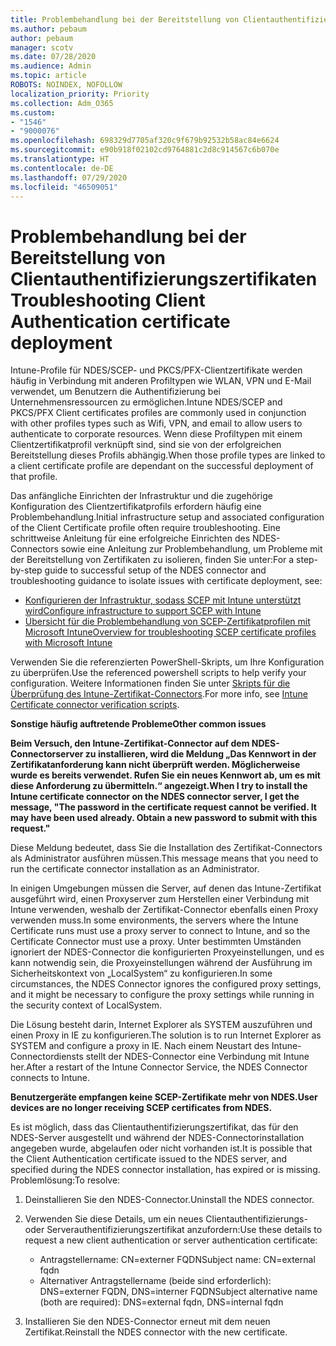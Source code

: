 ```yaml
---
title: Problembehandlung bei der Bereitstellung von Clientauthentifizierungszertifikaten
ms.author: pebaum
author: pebaum
manager: scotv
ms.date: 07/28/2020
ms.audience: Admin
ms.topic: article
ROBOTS: NOINDEX, NOFOLLOW
localization_priority: Priority
ms.collection: Adm_O365
ms.custom:
- "1546"
- "9000076"
ms.openlocfilehash: 698329d7705af320c9f679b92532b58ac84e6624
ms.sourcegitcommit: e90b918f02102cd9764881c2d8c914567c6b070e
ms.translationtype: HT
ms.contentlocale: de-DE
ms.lasthandoff: 07/29/2020
ms.locfileid: "46509051"
---
```

# <a name="troubleshooting-client-authentication-certificate-deployment"></a><span data-ttu-id="c0cf4-102">Problembehandlung bei der Bereitstellung von Clientauthentifizierungszertifikaten</span><span class="sxs-lookup"><span data-stu-id="c0cf4-102">Troubleshooting Client Authentication certificate deployment</span></span>

<span data-ttu-id="c0cf4-103">Intune-Profile für NDES/SCEP- und PKCS/PFX-Clientzertifikate werden häufig in Verbindung mit anderen Profiltypen wie WLAN, VPN und E-Mail verwendet, um Benutzern die Authentifizierung bei Unternehmensressourcen zu ermöglichen.</span><span class="sxs-lookup"><span data-stu-id="c0cf4-103">Intune NDES/SCEP and PKCS/PFX Client certificates profiles are commonly used in conjunction with other profiles types such as Wifi, VPN, and email to allow users to authenticate to corporate resources.</span></span> <span data-ttu-id="c0cf4-104">Wenn diese Profiltypen mit einem Clientzertifikatprofil verknüpft sind, sind sie von der erfolgreichen Bereitstellung dieses Profils abhängig.</span><span class="sxs-lookup"><span data-stu-id="c0cf4-104">When those profile types are linked to a client certificate profile are dependant on the successful deployment of that profile.</span></span>

<span data-ttu-id="c0cf4-105">Das anfängliche Einrichten der Infrastruktur und die zugehörige Konfiguration des Clientzertifikatprofils erfordern häufig eine Problembehandlung.</span><span class="sxs-lookup"><span data-stu-id="c0cf4-105">Initial infrastructure setup and associated configuration of the Client Certificate profile often require troubleshooting.</span></span> <span data-ttu-id="c0cf4-106">Eine schrittweise Anleitung für eine erfolgreiche Einrichten des NDES-Connectors sowie eine Anleitung zur Problembehandlung, um Probleme mit der Bereitstellung von Zertifikaten zu isolieren, finden Sie unter:</span><span class="sxs-lookup"><span data-stu-id="c0cf4-106">For a step-by-step guide to successful setup of the NDES connector and troubleshooting guidance to isolate issues with certificate deployment, see:</span></span> 

- [<span data-ttu-id="c0cf4-107">Konfigurieren der Infrastruktur, sodass SCEP mit Intune unterstützt wird</span><span class="sxs-lookup"><span data-stu-id="c0cf4-107">Configure infrastructure to support SCEP with Intune</span></span>](https://support.microsoft.com/help/4459540/troubleshoot-ndes-configuration-for-use-with-intune)
- [<span data-ttu-id="c0cf4-108">Übersicht für die Problembehandlung von SCEP-Zertifikatprofilen mit Microsoft Intune</span><span class="sxs-lookup"><span data-stu-id="c0cf4-108">Overview for troubleshooting SCEP certificate profiles with Microsoft Intune</span></span>](https://support.microsoft.com/help/4457481/troubleshooting-scep-certificate-profile-deployment-in-intune)

<span data-ttu-id="c0cf4-109">Verwenden Sie die referenzierten PowerShell-Skripts, um Ihre Konfiguration zu überprüfen.</span><span class="sxs-lookup"><span data-stu-id="c0cf4-109">Use the referenced powershell scripts to help verify your configuration.</span></span> <span data-ttu-id="c0cf4-110">Weitere Informationen finden Sie unter [Skripts für die Überprüfung des Intune-Zertifikat-Connectors](https://github.com/microsoftgraph/powershell-intune-samples/tree/master/CertificationAuthority).</span><span class="sxs-lookup"><span data-stu-id="c0cf4-110">For more info, see [Intune Certificate connector verification scripts](https://github.com/microsoftgraph/powershell-intune-samples/tree/master/CertificationAuthority).</span></span>

  
<span data-ttu-id="c0cf4-111">**Sonstige häufig auftretende Probleme**</span><span class="sxs-lookup"><span data-stu-id="c0cf4-111">**Other common issues**</span></span>

<span data-ttu-id="c0cf4-112">**Beim Versuch, den Intune-Zertifikat-Connector auf dem NDES-Connectorserver zu installieren, wird die Meldung „Das Kennwort in der Zertifikatanforderung kann nicht überprüft werden. Möglicherweise wurde es bereits verwendet. Rufen Sie ein neues Kennwort ab, um es mit diese Anforderung zu übermitteln.“ angezeigt.**</span><span class="sxs-lookup"><span data-stu-id="c0cf4-112">**When I try to install the Intune certificate connector on the NDES connector server, I get the message, "The password in the certificate request cannot be verified. It may have been used already. Obtain a new password to submit with this request."**</span></span>  

<span data-ttu-id="c0cf4-113">Diese Meldung bedeutet, dass Sie die Installation des Zertifikat-Connectors als Administrator ausführen müssen.</span><span class="sxs-lookup"><span data-stu-id="c0cf4-113">This message means that you need to run the certificate connector installation as an Administrator.</span></span>

<span data-ttu-id="c0cf4-114">In einigen Umgebungen müssen die Server, auf denen das Intune-Zertifikat ausgeführt wird, einen Proxyserver zum Herstellen einer Verbindung mit Intune verwenden, weshalb der Zertifikat-Connector ebenfalls einen Proxy verwenden muss.</span><span class="sxs-lookup"><span data-stu-id="c0cf4-114">In some environments, the servers where the Intune Certificate runs must use a proxy server to connect to Intune, and so the Certificate Connector must use a proxy.</span></span> <span data-ttu-id="c0cf4-115">Unter bestimmten Umständen ignoriert der NDES-Connector die konfigurierten Proxyeinstellungen, und es kann notwendig sein, die Proxyeinstellungen während der Ausführung im Sicherheitskontext von „LocalSystem“ zu konfigurieren.</span><span class="sxs-lookup"><span data-stu-id="c0cf4-115">In some circumstances, the NDES Connector ignores the configured proxy settings, and it might be necessary to configure the proxy settings while running in the security context of LocalSystem.</span></span> 
 
<span data-ttu-id="c0cf4-116">Die Lösung besteht darin, Internet Explorer als SYSTEM auszuführen und einen Proxy in IE zu konfigurieren.</span><span class="sxs-lookup"><span data-stu-id="c0cf4-116">The solution is to run Internet Explorer as SYSTEM and configure a proxy in IE.</span></span> <span data-ttu-id="c0cf4-117">Nach einem Neustart des Intune-Connectordiensts stellt der NDES-Connector eine Verbindung mit Intune her.</span><span class="sxs-lookup"><span data-stu-id="c0cf4-117">After a restart of the Intune Connector Service, the NDES Connector connects to Intune.</span></span>

<span data-ttu-id="c0cf4-118">**Benutzergeräte empfangen keine SCEP-Zertifikate mehr von NDES.**</span><span class="sxs-lookup"><span data-stu-id="c0cf4-118">**User devices are no longer receiving SCEP certificates from NDES.**</span></span>

<span data-ttu-id="c0cf4-119">Es ist möglich, dass das Clientauthentifizierungszertifikat, das für den NDES-Server ausgestellt und während der NDES-Connectorinstallation angegeben wurde, abgelaufen oder nicht vorhanden ist.</span><span class="sxs-lookup"><span data-stu-id="c0cf4-119">It is possible that the Client Authentication certificate issued to the NDES server, and specified during the NDES connector installation, has expired or is missing.</span></span> <span data-ttu-id="c0cf4-120">Problemlösung:</span><span class="sxs-lookup"><span data-stu-id="c0cf4-120">To resolve:</span></span> 
 
1. <span data-ttu-id="c0cf4-121">Deinstallieren Sie den NDES-Connector.</span><span class="sxs-lookup"><span data-stu-id="c0cf4-121">Uninstall the NDES connector.</span></span>  
2. <span data-ttu-id="c0cf4-122">Verwenden Sie diese Details, um ein neues Clientauthentifizierungs- oder Serverauthentifizierungszertifikat anzufordern:</span><span class="sxs-lookup"><span data-stu-id="c0cf4-122">Use these details to request a new client authentication or server authentication certificate:</span></span> 
 
    - <span data-ttu-id="c0cf4-123">Antragstellername: CN=externer FQDN</span><span class="sxs-lookup"><span data-stu-id="c0cf4-123">Subject name: CN=external fqdn</span></span>  
    - <span data-ttu-id="c0cf4-124">Alternativer Antragstellername (beide sind erforderlich): DNS=externer FQDN, DNS=interner FQDN</span><span class="sxs-lookup"><span data-stu-id="c0cf4-124">Subject alternative name (both are required): DNS=external fqdn, DNS=internal fqdn</span></span> 
 
3. <span data-ttu-id="c0cf4-125">Installieren Sie den NDES-Connector erneut mit dem neuen Zertifikat.</span><span class="sxs-lookup"><span data-stu-id="c0cf4-125">Reinstall the NDES connector with the new certificate.</span></span>